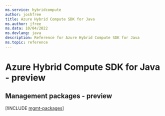 ```yaml
---
ms.service: hybridcompute
author: joshfree
title: Azure Hybrid Compute SDK for Java
ms.author: jfree
ms.data: 10/04/2022
ms.devlang: java
description: Reference for Azure Hybrid Compute SDK for Java
ms.topic: reference
---
```

# Azure Hybrid Compute SDK for Java - preview

## Management packages - preview
[!INCLUDE [mgmt-packages](hybrid-compute-mgmt-index.md)]